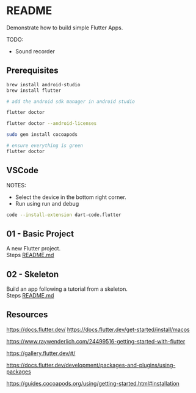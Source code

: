 # README

Demonstrate how to build simple Flutter Apps.

TODO:

* Sound recorder

## Prerequisites

```sh
brew install android-studio
brew install flutter

# add the android sdk manager in android studio

flutter doctor

flutter doctor --android-licenses 

sudo gem install cocoapods

# ensure everything is green
flutter doctor
```

## VSCode

NOTES:

* Select the device in the bottom right corner.  
* Run using run and debug

```sh
code --install-extension dart-code.flutter
```

## 01 - Basic Project

A new Flutter project.  
Steps [README.md](./01_basic_project/README.md)  

## 02 - Skeleton

Build an app following a tutorial from a skeleton.  
Steps [README.md](./02_skeleton/README.md)  

## Resources

https://docs.flutter.dev/
https://docs.flutter.dev/get-started/install/macos

https://www.raywenderlich.com/24499516-getting-started-with-flutter

https://gallery.flutter.dev/#/

https://docs.flutter.dev/development/packages-and-plugins/using-packages

https://guides.cocoapods.org/using/getting-started.html#installation

